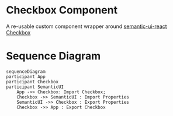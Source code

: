 # Checkbox Component

A re-usable custom component wrapper around [semantic-ui-react Checkbox](https://react.semantic-ui.com/modules/checkbox)

# Sequence Diagram

```mermaid
sequenceDiagram
participant App
participant Checkbox
participant SemanticUI
    App ->> Checkbox: Import Checkbox;
    Checkbox ->> SemanticUI : Import Properties
    SemanticUI ->> Checkbox : Export Properties
    Checkbox ->> App : Export Checkbox
```

